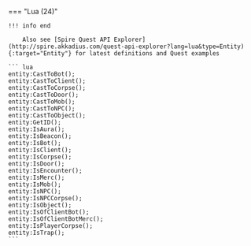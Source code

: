 === "Lua (24)"

    !!! info end

        Also see [Spire Quest API Explorer](http://spire.akkadius.com/quest-api-explorer?lang=lua&type=Entity){:target="Entity"} for latest definitions and Quest examples

    ``` lua
    entity:CastToBot();
    entity:CastToClient();
    entity:CastToCorpse();
    entity:CastToDoor();
    entity:CastToMob();
    entity:CastToNPC();
    entity:CastToObject();
    entity:GetID();
    entity:IsAura();
    entity:IsBeacon();
    entity:IsBot();
    entity:IsClient();
    entity:IsCorpse();
    entity:IsDoor();
    entity:IsEncounter();
    entity:IsMerc();
    entity:IsMob();
    entity:IsNPC();
    entity:IsNPCCorpse();
    entity:IsObject();
    entity:IsOfClientBot();
    entity:IsOfClientBotMerc();
    entity:IsPlayerCorpse();
    entity:IsTrap();
    ```
